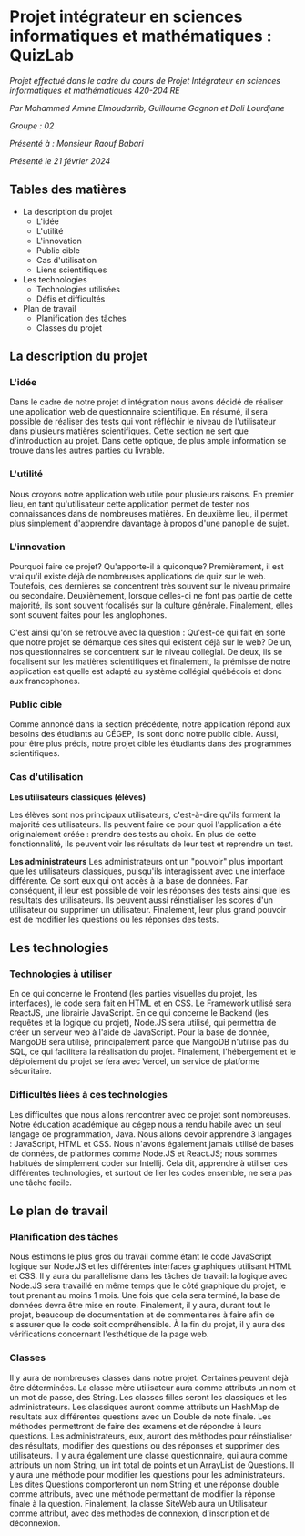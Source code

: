 # **Projet intégrateur en sciences informatiques et mathématiques : QuizLab**

*Projet effectué dans le cadre du cours de Projet Intégrateur en sciences informatiques et mathématiques 420-204 RE*

*Par Mohammed Amine Elmoudarrib, Guillaume Gagnon et Dali Lourdjane*

*Groupe : 02*

*Présenté à : Monsieur Raouf Babari*

*Présenté le 21 février 2024*

## Tables des matières
- La description du projet
  - L'idée
  - L'utilité
  - L'innovation
  - Public cible
  - Cas d'utilisation
  - Liens scientifiques
- Les technologies
    - Technologies utilisées
    - Défis et difficultés
- Plan de travail
    - Planification des tâches
    - Classes du projet

## La description du projet
### L'idée

Dans le cadre de notre projet d'intégration nous avons décidé de réaliser une application web de questionnaire scientifique. 
En résumé, il sera possible de réaliser des tests qui vont réfléchir le niveau de l'utilisateur dans plusieurs matières scientifiques.
Cette section ne sert que d'introduction au projet. Dans cette optique, de plus ample information se trouve dans les autres parties du livrable.

### L'utilité

Nous croyons notre application web utile pour plusieurs raisons. En premier lieu, en tant qu'utilisateur cette application permet de tester nos
connaissances dans de nombreuses matières. En deuxième lieu, il permet plus simplement d'apprendre davantage à propos d'une panoplie de sujet.

### L'innovation

Pourquoi faire ce projet? Qu'apporte-il à quiconque?
Premièrement, il est vrai qu'il existe déjà de nombreuses applications de quiz sur le web. Toutefois, ces dernières se concentrent très souvent
sur le niveau primaire ou secondaire. Deuxièmement, lorsque celles-ci ne font pas partie de cette majorité, ils sont souvent focalisés sur la culture générale.
Finalement, elles sont souvent faites pour les anglophones.

C'est ainsi qu'on se retrouve avec la question : Qu'est-ce qui fait en sorte que notre projet se démarque des sites qui existent déjà sur le web?
De un, nos questionnaires se concentrent sur le niveau collégial. De deux, ils se focalisent sur les matières scientifiques et finalement, la prémisse
de notre application est quelle est adapté au système collégial québécois et donc aux francophones.

### Public cible

Comme annoncé dans la section précédente, notre application répond aux besoins des étudiants au CÉGEP, ils sont donc notre public cible.
Aussi, pour être plus précis, notre projet cible les étudiants dans des programmes scientifiques.

### Cas d'utilisation

**Les utilisateurs classiques (élèves)**

Les élèves sont nos principaux utilisateurs, c'est-à-dire qu'ils forment la majorité des utilisateurs. Ils peuvent faire ce pour quoi l'application a été 
originalement créée : prendre des tests au choix. En plus de cette fonctionnalité, ils peuvent voir les résultats de leur test et reprendre un test.

**Les administrateurs**
Les administrateurs ont un "pouvoir" plus important que les utilisateurs classiques, puisqu'ils interagissent avec une interface différente. Ce sont eux qui ont accès à la base de données. Par conséquent, il leur est possible de voir les réponses des tests ainsi que les résultats des utilisateurs. Ils peuvent aussi réinstialiser les scores d'un utilisateur ou supprimer un utilisateur. Finalement, leur plus grand pouvoir est de modifier les questions ou les réponses des tests.

## Les technologies
### Technologies à utiliser

En ce qui concerne le Frontend (les parties visuelles du projet, les interfaces), le code sera fait en HTML et en CSS. Le Framework utilisé sera ReactJS, une librairie JavaScript.
En ce qui concerne le Backend (les requêtes et la logique du projet), Node.JS sera utilisé, qui permettra de créer un serveur web à l'aide de JavaScript.
Pour la base de donnée, MangoDB sera utilisé, principalement parce que MangoDB n'utilise pas du SQL, ce qui facilitera la réalisation du projet.
Finalement, l'hébergement et le déploiement du projet se fera avec Vercel, un service de platforme sécuritaire.

### Difficultés liées à ces technologies

Les difficultés que nous allons rencontrer avec ce projet sont nombreuses. Notre éducation académique au cégep nous a rendu habile avec un seul langage de programmation, Java. Nous allons devoir apprendre 3 langages : JavaScript, HTML et CSS. Nous n'avons également jamais utilisé de bases de données, de platformes comme Node.JS et React.JS; nous sommes habitués de simplement coder sur Intellij. Cela dit, apprendre à utiliser ces différentes technologies, et surtout de lier les codes ensemble, ne sera pas une tâche facile.

## Le plan de travail
### Planification des tâches

Nous estimons le plus gros du travail comme étant le code JavaScript logique sur Node.JS et les différentes interfaces graphiques utilisant HTML et CSS. Il y aura du parallélisme dans les tâches de travail: la logique avec Node.JS sera travaillé en même temps que le côté graphique du projet, le tout prenant au moins 1 mois. Une fois que cela sera terminé, la base de données devra être mise en route. Finalement, il y aura, durant tout le projet, beaucoup de documentation et de commentaires à faire afin de s'assurer que le code soit compréhensible. À la fin du projet, il y aura des vérifications concernant l'esthétique de la page web.

### Classes
Il y aura de nombreuses classes dans notre projet. Certaines peuvent déjà être déterminées. 
La classe mère utilisateur aura comme attributs un nom et un mot de passe, des String.
Les classes filles seront les classiques et les administrateurs. Les classiques auront comme attributs un HashMap de résultats aux différentes questions avec un Double de note finale. Les méthodes permettront de faire des examens et de répondre à leurs questions. Les administrateurs, eux, auront des méthodes pour réinstialiser des résultats, modifier des questions ou des réponses et supprimer des utilisateurs.
Il y aura également une classe questionnaire, qui aura comme attributs un nom String, un int total de points et un ArrayList de Questions. Il y aura une méthode pour modifier les questions pour les administrateurs.
Les dites Questions comporteront un nom String et une réponse double comme attributs, avec une méthode permettant de modifier la réponse finale à la question.
Finalement, la classe SiteWeb aura un Utilisateur comme attribut, avec des méthodes de connexion, d'inscription et de déconnexion.


